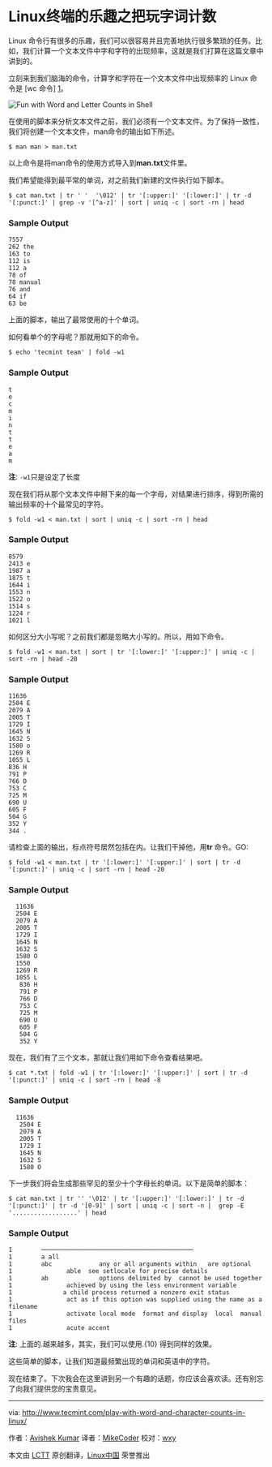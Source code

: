 Linux终端的乐趣之把玩字词计数
================================================================================
Linux 命令行有很多的乐趣，我们可以很容易并且完善地执行很多繁琐的任务。比如，我们计算一个文本文件中字和字符的出现频率，这就是我们打算在这篇文章中讲到的。

立刻来到我们脑海的命令，计算字和字符在一个文本文件中出现频率的 Linux 命令是 [wc 命令] [1]。

![Fun with Word and Letter Counts in Shell](http://www.tecmint.com/wp-content/uploads/2014/03/Linux-Word-Count.png)

在使用的脚本来分析文本文件之前，我们必须有一个文本文件。为了保持一致性，我们将创建一个文本文件，man命令的输出如下所述。

    $ man man > man.txt

以上命令是将man命令的使用方式导入到**man.txt**文件里。

我们希望能得到最平常的单词，对之前我们新建的文件执行如下脚本。

    $ cat man.txt | tr ' '  '\012' | tr '[:upper:]' '[:lower:]' | tr -d '[:punct:]' | grep -v '[^a-z]' | sort | uniq -c | sort -rn | head

### Sample Output ###

    7557 
    262 the 
    163 to 
    112 is 
    112 a 
    78 of 
    78 manual 
    76 and 
    64 if 
    63 be

上面的脚本，输出了最常使用的十个单词。

如何看单个的字母呢？那就用如下的命令。

    $ echo 'tecmint team' | fold -w1

### Sample Output ###

    t 
    e 
    c 
    m 
    i 
    n 
    t 
    t 
    e 
    a 
    m

**注**: `-w1`只是设定了长度

现在我们将从那个文本文件中掰下来的每一个字母，对结果进行排序，得到所需的输出频率的十个最常见的字符。

    $ fold -w1 < man.txt | sort | uniq -c | sort -rn | head

### Sample Output ###

    8579  
    2413 e
    1987 a
    1875 t
    1644 i
    1553 n
    1522 o
    1514 s
    1224 r
    1021 l

如何区分大小写呢？之前我们都是忽略大小写的。所以，用如下命令。

    $ fold -w1 < man.txt | sort | tr '[:lower:]' '[:upper:]' | uniq -c | sort -rn | head -20

### Sample Output ###

    11636  
    2504 E 
    2079 A 
    2005 T 
    1729 I 
    1645 N 
    1632 S 
    1580 o
    1269 R 
    1055 L 
    836 H 
    791 P 
    766 D 
    753 C 
    725 M 
    690 U 
    605 F 
    504 G 
    352 Y 
    344 .

请检查上面的输出，标点符号居然包括在内。让我们干掉他，用**tr** 命令。GO:

    $ fold -w1 < man.txt | tr '[:lower:]' '[:upper:]' | sort | tr -d '[:punct:]' | uniq -c | sort -rn | head -20

### Sample Output ###

      11636  
      2504 E 
      2079 A 
      2005 T 
      1729 I 
      1645 N 
      1632 S 
      1580 O 
      1550 
      1269 R 
      1055 L 
       836 H 
       791 P 
       766 D 
       753 C 
       725 M 
       690 U 
       605 F 
       504 G 
       352 Y

现在，我们有了三个文本，那就让我们用如下命令查看结果吧。

    $ cat *.txt | fold -w1 | tr '[:lower:]' '[:upper:]' | sort | tr -d '[:punct:]' | uniq -c | sort -rn | head -8

### Sample Output ###

      11636  
       2504 E 
       2079 A 
       2005 T 
       1729 I 
       1645 N 
       1632 S 
       1580 O

下一步我们将会生成那些罕见的至少十个字母长的单词。以下是简单的脚本：

    $ cat man.txt | tr '' '\012' | tr '[:upper:]' '[:lower:]' | tr -d '[:punct:]' | tr -d '[0-9]' | sort | uniq -c | sort -n |  grep -E '..................' | head

### Sample Output ###

    1        ────────────────────────────────────────── 
    1        a all 
    1        abc             any or all arguments within   are optional 
    1               able  see setlocale for precise details 
    1        ab              options delimited by  cannot be used together 
    1               achieved by using the less environment variable 
    1              a child process returned a nonzero exit status 
    1               act as if this option was supplied using the name as a filename 
    1               activate local mode  format and display  local  manual  files 
    1               acute accent

**注**: 上面的.越来越多，其实，我们可以使用.{10} 得到同样的效果。

这些简单的脚本，让我们知道最频繁出现的单词和英语中的字符。

现在结束了。下次我会在这里讲到另一个有趣的话题，你应该会喜欢读。还有别忘了向我们提供您的宝贵意见。

--------------------------------------------------------------------------------

via: http://www.tecmint.com/play-with-word-and-character-counts-in-linux/

作者：[Avishek Kumar][a]
译者：[MikeCoder](https://github.com/MikeCoder)
校对：[wxy](https://github.com/wxy)

本文由 [LCTT](https://github.com/LCTT/TranslateProject) 原创翻译，[Linux中国](http://linux.cn/) 荣誉推出

[a]:http://www.tecmint.com/author/avishek/
[1]:http://www.tecmint.com/wc-command-examples/